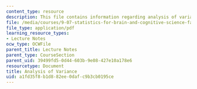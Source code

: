 ```yaml
---
content_type: resource
description: This file contains information regarding analysis of variance.
file: /media/courses/9-07-statistics-for-brain-and-cognitive-science-fall-2016/a1fd35f8b1d882ee0dafc9b3cb0195ce_MIT9_07F16_lec14.pdf
file_type: application/pdf
learning_resource_types:
- Lecture Notes
ocw_type: OCWFile
parent_title: Lecture Notes
parent_type: CourseSection
parent_uid: 39499fd5-0d44-603b-9e08-427e10a178e6
resourcetype: Document
title: Analysis of Variance
uid: a1fd35f8-b1d8-82ee-0daf-c9b3cb0195ce
---
```

